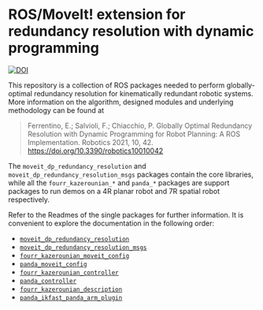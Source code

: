 # ROS/MoveIt! extension for redundancy resolution with dynamic programming

[![DOI](https://zenodo.org/badge/189755571.svg)](https://zenodo.org/badge/latestdoi/189755571)

This repository is a collection of ROS packages needed to perform globally-optimal redundancy resolution for kinematically redundant robotic systems. More information on the algorithm, designed modules and underlying methodology can be found at
> Ferrentino, E.; Salvioli, F.; Chiacchio, P. Globally Optimal Redundancy Resolution with Dynamic Programming for Robot Planning: A ROS Implementation. Robotics 2021, 10, 42. <https://doi.org/10.3390/robotics10010042>

The `moveit_dp_redundancy_resolution` and `moveit_dp_redundancy_resolution_msgs` packages contain the core libraries, while all the `fourr_kazerounian_*` and `panda_*` packages are support packages to run demos on a 4R planar robot and 7R spatial robot respectively.

Refer to the Readmes of the single packages for further information. It is convenient to explore the documentation in the following order:

- [`moveit_dp_redundancy_resolution`](./moveit_dp_redundancy_resolution/Readme.md)
- [`moveit_dp_redundancy_resolution_msgs`](./moveit_dp_redundancy_resolution_msgs/Readme.md)
- [`fourr_kazerounian_moveit_config`](./fourr_kazerounian_moveit_config/Readme.md)
- [`panda_moveit_config`](./panda_moveit_config/Readme.md)
- [`fourr_kazerounian_controller`](./fourr_kazerounian_controller/Readme.md)
- [`panda_controller`](./panda_controller/Readme.md)
- [`fourr_kazerounian_description`](fourr_kazerounian_description/Readme.md)
- [`panda_ikfast_panda_arm_plugin`](./panda_ikfast_panda_arm_plugin/Readme.md)

